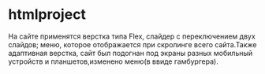 # htmlproject
На сайте применятся верстка типа Flex, слайдер с переключением двух слайдов; меню, которое отображается при скролинге всего сайта.Также адаптивная верстка, сайт был подогнан под экраны разных мобильный устройств и планшетов,изменено меню(в ввиде гамбургера). 
